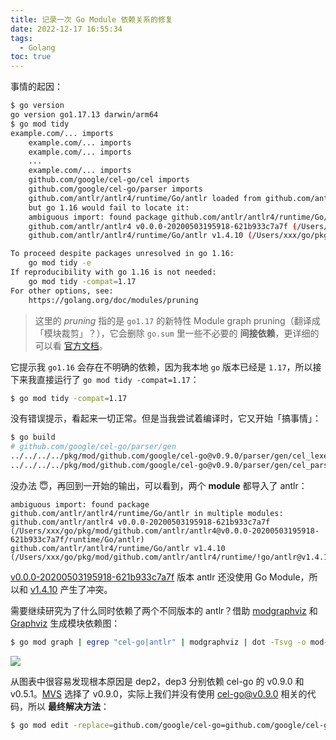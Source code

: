 ```yaml
---
title: 记录一次 Go Module 依赖关系的修复
date: 2022-12-17 16:55:34
tags:
  - Golang
toc: true
---
```


事情的起因：

```bash
$ go version
go version go1.17.13 darwin/arm64
$ go mod tidy
example.com/... imports
    example.com/... imports
    example.com/... imports
    ...
    example.com/... imports
    github.com/google/cel-go/cel imports
    github.com/google/cel-go/parser imports
    github.com/antlr/antlr4/runtime/Go/antlr loaded from github.com/antlr/antlr4/runtime/Go/antlr@v1.4.10,
    but go 1.16 would fail to locate it:
    ambiguous import: found package github.com/antlr/antlr4/runtime/Go/antlr in multiple modules:
    github.com/antlr/antlr4 v0.0.0-20200503195918-621b933c7a7f (/Users/xxx/go/pkg/mod/github.com/antlr/antlr4@v0.0.0-20200503195918-621b933c7a7f/runtime/Go/antlr)
    github.com/antlr/antlr4/runtime/Go/antlr v1.4.10 (/Users/xxx/go/pkg/mod/github.com/antlr/antlr4/runtime/!go/antlr@v1.4.10)

To proceed despite packages unresolved in go 1.16:
    go mod tidy -e
If reproducibility with go 1.16 is not needed:
    go mod tidy -compat=1.17
For other options, see:
    https://golang.org/doc/modules/pruning
```

<!-- more -->

> 这里的 _pruning_ 指的是 `go1.17` 的新特性 Module graph pruning（翻译成「模块裁剪」？），它会删除 `go.sum` 里一些不必要的 **间接依赖**，更详细的可以看 [官方文档](https://go.dev/ref/mod#graph-pruning)。

它提示我 `go1.16` 会存在不明确的依赖，因为我本地 `go` 版本已经是 `1.17`，所以接下来我直接运行了 `go mod tidy -compat=1.17`：

```bash
$ go mod tidy -compat=1.17
```

没有错误提示，看起来一切正常。但是当我尝试着编译时，它又开始「搞事情」：

```bash
$ go build
# github.com/google/cel-go/parser/gen
../../../../pkg/mod/github.com/google/cel-go@v0.9.0/parser/gen/cel_lexer.go:261:31: lexerDeserializer.DeserializeFromUInt16 undefined (type *antlr.ATNDeserializer has no field or method DeserializeFromUInt16)
../../../../pkg/mod/github.com/google/cel-go@v0.9.0/parser/gen/cel_parser.go:142:33: deserializer.DeserializeFromUInt16 undefined (type *antlr.ATNDeserializer has no field or method DeserializeFromUInt16)
```

没办法 😇，再回到一开始的输出，可以看到，两个 **module** 都导入了 antlr：

```plaintext
ambiguous import: found package github.com/antlr/antlr4/runtime/Go/antlr in multiple modules:
github.com/antlr/antlr4 v0.0.0-20200503195918-621b933c7a7f (/Users/xxx/go/pkg/mod/github.com/antlr/antlr4@v0.0.0-20200503195918-621b933c7a7f/runtime/Go/antlr)
github.com/antlr/antlr4/runtime/Go/antlr v1.4.10 (/Users/xxx/go/pkg/mod/github.com/antlr/antlr4/runtime/!go/antlr@v1.4.10)
```

[v0.0.0-20200503195918-621b933c7a7f](https://github.com/antlr/antlr4/tree/621b933c7a7f01c67ae9de15103151fa0f9d6d90/runtime/Go/antlr) 版本 antlr 还没使用 Go Module，所以和 [v1.4.10](https://github.com/antlr/antlr4/tree/runtime/Go/antlr/v1.4.10/runtime/Go/antlr) 产生了冲突。

需要继续研究为了什么同时依赖了两个不同版本的 antlr？借助 [modgraphviz](https://github.com/golang/exp/tree/master/cmd/modgraphviz) 和 [Graphviz](https://graphviz.org/) 生成模块依赖图：

```bash
$ go mod graph | egrep "cel-go|antlr" | modgraphviz | dot -Tsvg -o mod-graph.svg
```

![](https://chensl-picgo.oss-cn-hangzhou.aliyuncs.com/202212172136455.svg)

从图表中很容易发现根本原因是 dep2，dep3 分别依赖 cel-go 的 v0.9.0 和 v0.5.1。[MVS](https://go.dev/ref/mod#minimal-version-selection) 选择了 v0.9.0，实际上我们并没有使用 cel-go@v0.9.0 相关的代码，所以 **最终解决方法**：

```bash
$ go mod edit -replace=github.com/google/cel-go=github.com/google/cel-go@v0.5.1
```
